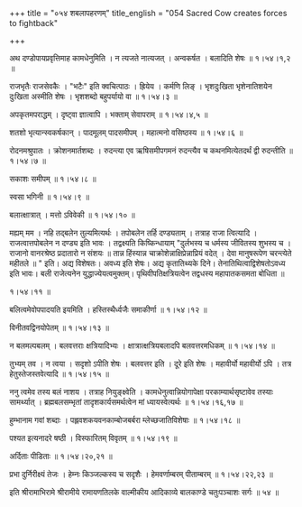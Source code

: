 +++
title = "०५४ शबलापहरणम्"
title_english = "054 Sacred Cow creates forces to fightback"

+++


अथ दण्डोपायप्रवृत्तिमाह कामधेनुमिति । न त्यजते नात्यजत् । अन्वकर्षत ।
बलादिति शेषः  ॥  १।५४।१,२  ॥   

  

राजभृतैः राजसेवकैः । "भटैः" इति क्वचित्पाठः । ह्रियेय । कर्मणि लिङ् ।
भृशदुःखिता भृशेनातिशयेन दुःखिता अस्मीति शेषः । भृशशब्दो बहुपर्यायो वा  ॥ 
१।५४।३  ॥   

  

अपकृतमपराद्धम् । दृष्ट्वा ज्ञात्वापि । भक्ताम् सेवापराम्  ॥  १।५४।४,५
 ॥   

  

शतशो भृत्यान्स्वकर्षकान् । पादमूलम् पादसमीपम् । महात्मनो वसिष्ठस्य  ॥ 
१।५४।६  ॥   

  

रोदनमश्रुपातः । क्रोशनमार्तशब्दः । रुदन्त्या एव ऋषिसमीपगमनं रुदन्त्यैव च
कथनमित्येतदर्थं द्वी रुदन्तीति  ॥  १।५४।७  ॥   

  

सकाशः समीपम्  ॥  १।५४।८  ॥   

  

स्वसा भगिनी  ॥  १।५४।९  ॥   

  

बलात्क्षात्रात् । मत्तो ऽविवेकी  ॥  १।५४।१०  ॥   

  

मह्यम् मम । नहि तद्बलेन तुल्यमित्यर्थः । तपोबलेन तर्हि दण्ड्यताम् ।
तत्राह राजा त्वित्यादि । राजत्वात्तपोबलेन न दण्ड्य इति भावः ।
तद्वक्ष्यति किष्किन्धायाम् "दुर्लभस्य च धर्मस्य जीवितस्य शुभस्य च ।
राजानो वानरश्रेष्ठ प्रदातारो न संशयः  ॥  तान्न हिंस्यान्न
चाक्रोशेन्नाक्षिप्रेन्नाप्रियं वदेत् । देवा मानुषरूपेण चरन्त्येते महीतले
 ॥ " इति। अद्य विशेषतः। अवध्य इति शेषः। अद्य कृतातिथ्यके दिने।
तेनातिथित्वाद्विशेषतोऽवध्य इति भावः। बली राजेत्यनेन
युद्धाज्येयत्वमुक्तम्। पृथिवीपतिक्षत्रियत्वेन तद्वधस्य महापातकसमता
बोधिता  ॥   

१।५४।११  ॥   

बलित्वमेवोपपादयति इयमिति । हस्तिस्थैर्ध्वजैः समाकीर्णा  ॥  १।५४।१२  ॥   

  

विनीतवद्विनयोपेतम्  ॥  १।५४।१३  ॥   

  

न बलमल्पबलम् । बलवत्तराः क्षत्रियादिभ्यः । क्षात्रात्क्षत्रियबलादपि
बलवत्तरमधिकम्  ॥  १।५४।१४  ॥   

  

तुभ्यम् तव । न त्वया । सदृशो ऽपीति शेषः । बलवत्तर इति । दूरे इति शेषः ।
महावीर्यो महावीर्यो ऽपि । तत्र हेतुस्तेजस्तवेत्यादि  ॥  १।५४।१५  ॥   

  

ननु त्वमेव तस्य बलं नाशय । तत्राह नियुङ्क्ष्वेति ।
कामधेनुत्वान्नियोगापेक्षा परकाम्यार्थसृष्टावेव तस्याः सामर्थ्यात् ।
ब्रह्मबलसम्भृतां तादृशकार्यसमर्थत्वेन मां ध्यायस्वेत्यर्थः  ॥  १।५४।१६,१७
 ॥   

  

हुम्भानाम गवां शब्दाः । पह्लवशकयवनकाम्बोजबर्बरा म्लेच्छजातिविशेषाः  ॥ 
१।५४।१८  ॥   

  

पश्यत इत्यनादरे षष्ठी । विस्फारितम् विवृतम्  ॥  १।५४।१९  ॥   

  

अर्दिताः पीडिताः  ॥  १।५४।२०,२१  ॥   

  

प्रभा दुर्निरीक्ष्यं तेजः । हेम्नः किञ्जल्कस्य च सदृशैः । हेमवर्णाम्बरम्
पीताम्बरम्  ॥  १।५४।२२,२३  ॥   

  

इति श्रीरामाभिरामे श्रीरामीये रामायणतिलके वाल्मीकीय आदिकाव्ये बालकाण्डे
चतुःपञ्चाशः सर्गः  ॥  ५४  ॥   

  


